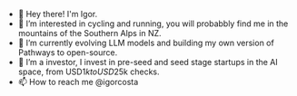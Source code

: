- 👋 Hey there! I'm Igor.
- 👀 I’m interested in cycling and running, you will probabbly find me in the mountains of the Southern Alps in NZ.
- 🌱 I’m currently evolving LLM models and building my own version of Pathways to open-source.
- 💞️ I’m a investor, I invest in pre-seed and seed stage startups in the AI space, from USD$1k to USD$25k checks.
- 📫 How to reach me @igorcosta

<!---
igorcosta/igorcosta is a ✨ special ✨ repository because its `README.md` (this file) appears on your GitHub profile.
You can click the Preview link to take a look at your changes.
--->
